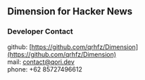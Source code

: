 ## Dimension for Hacker News

### Developer Contact
github: [https://github.com/qrhfz/Dimension](https://github.com/qrhfz/Dimension)  
mail: contact@qori.dev  
phone: +62 85727496612
